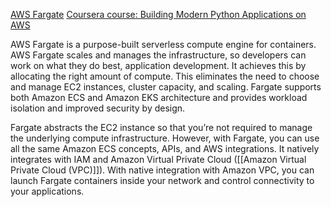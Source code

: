 
[AWS Fargate](https://aws.amazon.com/fargate/?c=ser&sec=srv)
[Coursera course: Building Modern Python Applications on AWS](https://www.coursera.org/learn/building-modern-python-applications-on-aws)


AWS Fargate is a purpose-built serverless compute engine for containers. AWS Fargate scales and manages the infrastructure, so developers can work on what they do best, application development. It achieves this by allocating the right amount of compute. This eliminates the need to choose and manage EC2 instances, cluster capacity, and scaling. Fargate supports both Amazon ECS and Amazon EKS architecture and provides workload isolation and improved security by design.

Fargate abstracts the EC2 instance so that you’re not required to manage the underlying compute infrastructure. However, with Fargate, you can use all the same Amazon ECS concepts, APIs, and AWS integrations. It natively integrates with IAM and Amazon Virtual Private Cloud ([[Amazon Virtual Private Cloud (VPC)]]). With native integration with Amazon VPC, you can launch Fargate containers inside your network and control connectivity to your applications.